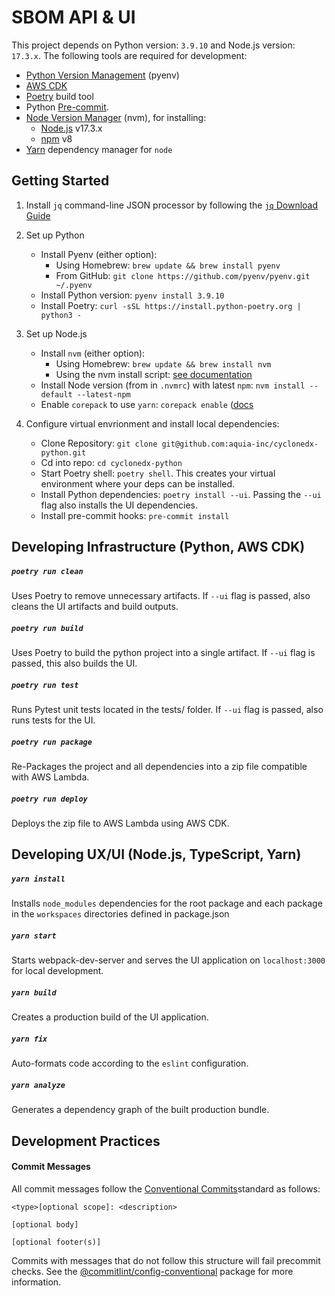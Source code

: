 # SBOM API & UI

This project depends on Python version: `3.9.10` and Node.js version: `17.3.x`. The following tools are required for development:

- [Python Version Management](https://github.com/pyenv/pyenv) (pyenv)
- [AWS CDK](https://docs.aws.amazon.com/cdk/v2/guide/getting_started.html#getting_started_install)
- [Poetry](https://python-poetry.org/docs/) build tool
- Python [Pre-commit](https://pre-commit.com/).
- [Node Version Manager](https://github.com/nvm-sh/nvm) (nvm), for installing:
    - [Node.js](https://nodejs.org/en/) v17.3.x
    - [npm](https://github.com/npm/cli) v8
- [Yarn](https://classic.yarnpkg.com/lang/en/docs/install) dependency manager for `node`

## Getting Started

1. Install `jq` command-line JSON processor by following the [`jq` Download Guide](https://stedolan.github.io/jq/download/)

2. Set up Python
    - Install Pyenv (either option):
        - Using Homebrew: `brew update && brew install pyenv`
        - From GitHub: `git clone https://github.com/pyenv/pyenv.git ~/.pyenv`
    - Install Python version: `pyenv install 3.9.10`
    - Install Poetry: `curl -sSL https://install.python-poetry.org | python3 -`

3. Set up Node.js
    - Install `nvm` (either option):
        - Using Homebrew: `brew update && brew install nvm`
        - Using the nvm install script: [see documentation](https://github.com/nvm-sh/nvm#install--update-script)
    - Install Node version (from in `.nvmrc`) with latest `npm`:
        `nvm install --default --latest-npm`
    - Enable `corepack` to use `yarn`: `corepack enable` ([docs](https://yarnpkg.com/getting-started/install#install-corepack)

4. Configure virtual envrionment and install local dependencies:
    - Clone Repository: `git clone git@github.com:aquia-inc/cyclonedx-python.git`
    - Cd into repo: `cd cyclonedx-python`
    - Start Poetry shell: `poetry shell`. This creates your virtual environment where your deps can be installed.
    - Install Python dependencies: `poetry install --ui`. Passing the `--ui` flag also installs the UI dependencies.
    - Install pre-commit hooks: `pre-commit install`


## Developing Infrastructure (Python, AWS CDK)

##### `poetry run clean`

Uses Poetry to remove unnecessary artifacts. If `--ui` flag is passed, also cleans the UI artifacts and build outputs.

##### `poetry run build`

Uses Poetry to build the python project into a single artifact. If `--ui` flag is passed, this also builds the UI.

##### `poetry run test`

Runs Pytest unit tests located in the tests/ folder. If `--ui` flag is passed, also runs tests for the UI.

##### `poetry run package`

Re-Packages the project and all dependencies into a zip file compatible with AWS Lambda.

##### `poetry run deploy`

Deploys the zip file to AWS Lambda using AWS CDK.


## Developing UX/UI (Node.js, TypeScript, Yarn)

##### `yarn install`

Installs `node_modules` dependencies for the root package and each package in the `workspaces` directories defined in package.json

##### `yarn start`

Starts webpack-dev-server and serves the UI application on `localhost:3000` for local development.

##### `yarn build`

Creates a production build of the UI application.

##### `yarn fix`

Auto-formats code according to the `eslint` configuration.

##### `yarn analyze`

Generates a dependency graph of the built production bundle.


## Development Practices

#### Commit Messages

All commit messages follow the [Conventional Commits](https://www.conventionalcommits.org/en/v1.0.0/#summary)standard as follows:

```
<type>[optional scope]: <description>

[optional body]

[optional footer(s)]
```

Commits with messages that do not follow this structure will fail precommit checks. See the [@commitlint/config-conventional](https://github.com/conventional-changelog/commitlint/tree/master/%40commitlint/config-conventional) package for more information.

